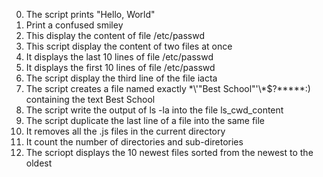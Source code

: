 0. The script prints "Hello, World"
1. Print a confused smiley
2. This display the content of file /etc/passwd
3. This script display the content of two files at once
4. It displays the last 10 lines of file /etc/passwd
5. It displays the first 10 lines of file /etc/passwd
6. The script display the third line of the file iacta
7. The script creates a file named exactly \*\\'"Best School"\'\\*$\?\*\*\*\*\*:) containing the text Best School
8. The script write the output of ls -la into the file ls_cwd_content
9. The script duplicate the last line of a file into the same file
10. It removes all the .js files in the current directory
11. It count the number of directories and sub-diretories
12. The scriopt displays the 10 newest files sorted from the newest to the oldest